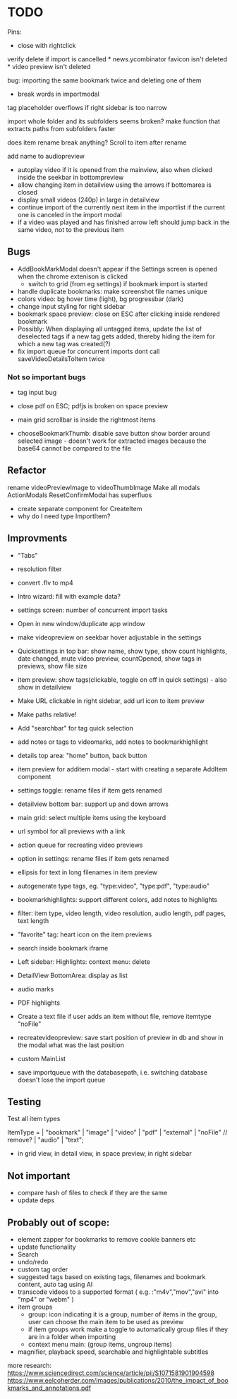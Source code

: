 # TODO

Pins:
* close with rightclick

verify delete if import is cancelled
    * news.ycombinator favicon isn't deleted
    * video preview isn't deleted

bug: importing the same bookmark twice and deleting one of them

* break words in importmodal

tag placeholder overflows if right sidebar is too narrow



import whole folder and its subfolders seems broken?
    make function that extracts paths from subfolders faster

does item rename break anything? Scroll to item after rename


add name to audiopreview



* autoplay video if it is opened from the mainview, also when clicked inside the seekbar in bottompreview
* allow changing item in detailview using the arrows if bottomarea is closed
* display small videos (240p) in large in detailview
* continue import of the currently next item in the importlist if the current one is canceled in the import modal
* if a video was played and has finished arrow left should jump back in the same video, not to the previous item





## Bugs
* AddBookMarkModal doesn't appear if the Settings screen is opened when the chrome extenison is clicked
    * switch to grid (from eg settings) if bookmark import is started
* handle duplicate bookmarks: make screenshot file names unique
* colors video: bg hover time (light), bg progressbar (dark)
* change input styling for right sidebar
* bookmark space preview: 
    close on ESC after clicking inside rendered bookmark
* Possibly: When displaying all untagged items, update the list of deselected tags if a new tag gets added, thereby hiding the item for which a new tag was created(?)
* fix import queue for concurrent imports
dont call saveVideoDetailsToItem twice


### Not so important bugs
* tag input bug
* close pdf on ESC; pdfjs is broken on space preview
* main grid scrollbar is inside the rightmost items

* chooseBookmarkThumb: 
    disable save button
    show border around selected image - doesn't work for extracted images because the base64 cannot be compared to the file

## Refactor
rename videoPreviewImage to videoThumbImage
Make all modals ActionModals
ResetConfirmModal has superfluos <Modal>
* create separate component for CreateItem
* why do I need type ImportItem?



## Improvments
* "Tabs"
* resolution filter
* convert .flv to mp4
* Intro wizard: fill with example data?
* settings screen: number of concurrent import tasks
* Open in new window/duplicate app window
* make videopreview on seekbar hover adjustable in the settings
* Quicksettings in top bar: show name, show type, show count highlights, date changed, mute video preview, countOpened, show tags in previews, show file size
* item preview: show tags(clickable, toggle on off in quick settings) - also show in detailview
* Make URL clickable in right sidebar, add url icon to item preview
* Make paths relative!
* Add "searchbar" for tag quick selection 
* add notes or tags to videomarks, add notes to bookmarkhighlight
* details top area: "home" button, back button
* item preview for additem modal - start with creating a separate AddItem component

* settings toggle: rename files if item gets renamed
* detailview bottom bar: support up and down arrows
* main grid: select multiple items using the keyboard
* url symbol for all previews with a link
* action queue for recreating video previews
* option in settings: rename files if item gets renamed
* ellipsis for text in long filenames in item preview
* autogenerate type tags, eg. "type:video", "type:pdf", "type:audio"
* bookmarkhighlights: support different colors, add notes to highlights
* filter: item type, video length, video resolution, audio length, pdf pages, text length
* "favorite" tag: heart icon on the item previews
* search inside bookmark iframe
* Left sidebar: Highlights: context menu: delete
* DetailView BottomArea: display as list
* audio marks
* PDF highlights
* Create a text file if user adds an item without file, remove itemtype "noFile"
* recreatevideopreview: save start position of preview in db and show in the modal what was the last position
* custom MainList
* save importqueue with the databasepath, i.e. switching database doesn't lose the import queue


## Testing
Test all item types

ItemType =
  | "bookmark"
  | "image"
  | "video"
  | "pdf"
  | "external"
  | "noFile" // remove?
  | "audio"
  | "text";

* in grid view, in detail view, in space preview, in right sidebar

## Not important
* compare hash of files to check if they are the same
* update deps


## Probably out of scope:
* element zapper for bookmarks to remove cookie banners etc
* update functionality
* Search
* undo/redo  
* custom tag order
* suggested tags based on existing tags, filenames and bookmark content, auto tag using AI
* transcode videos to a supported format ( e.g. :"m4v","mov","avi" into "mp4" or "webm" )
* item groups
    * group: icon indicating it is a group,  number of items in the group, user can choose the main item to be used as preview
    * if item groups work make a toggle to automatically group files if they are in a folder when importing
    * context menu main: (group items, ungroup items)
* magnifier, playback speed, searchable and highlightable subtitles



more research:
https://www.sciencedirect.com/science/article/pii/S1071581901904598
https://www.eelcoherder.com/images/publications/2010/the_impact_of_bookmarks_and_annotations.pdf
